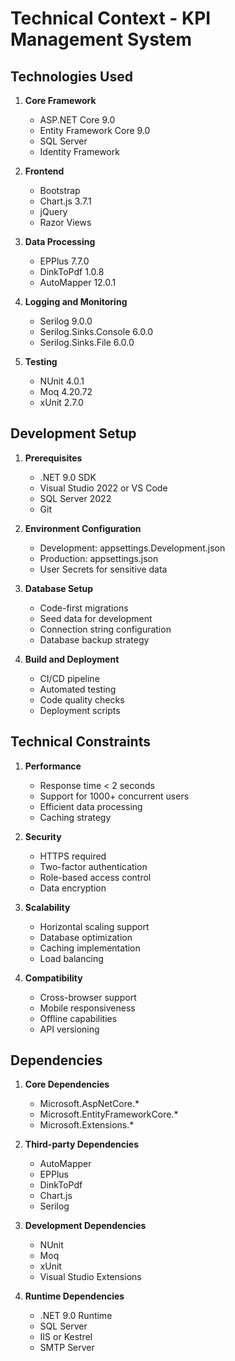 # Technical Context - KPI Management System

## Technologies Used
1. **Core Framework**
   - ASP.NET Core 9.0
   - Entity Framework Core 9.0
   - SQL Server
   - Identity Framework

2. **Frontend**
   - Bootstrap
   - Chart.js 3.7.1
   - jQuery
   - Razor Views

3. **Data Processing**
   - EPPlus 7.7.0
   - DinkToPdf 1.0.8
   - AutoMapper 12.0.1

4. **Logging and Monitoring**
   - Serilog 9.0.0
   - Serilog.Sinks.Console 6.0.0
   - Serilog.Sinks.File 6.0.0

5. **Testing**
   - NUnit 4.0.1
   - Moq 4.20.72
   - xUnit 2.7.0

## Development Setup
1. **Prerequisites**
   - .NET 9.0 SDK
   - Visual Studio 2022 or VS Code
   - SQL Server 2022
   - Git

2. **Environment Configuration**
   - Development: appsettings.Development.json
   - Production: appsettings.json
   - User Secrets for sensitive data

3. **Database Setup**
   - Code-first migrations
   - Seed data for development
   - Connection string configuration
   - Database backup strategy

4. **Build and Deployment**
   - CI/CD pipeline
   - Automated testing
   - Code quality checks
   - Deployment scripts

## Technical Constraints
1. **Performance**
   - Response time < 2 seconds
   - Support for 1000+ concurrent users
   - Efficient data processing
   - Caching strategy

2. **Security**
   - HTTPS required
   - Two-factor authentication
   - Role-based access control
   - Data encryption

3. **Scalability**
   - Horizontal scaling support
   - Database optimization
   - Caching implementation
   - Load balancing

4. **Compatibility**
   - Cross-browser support
   - Mobile responsiveness
   - Offline capabilities
   - API versioning

## Dependencies
1. **Core Dependencies**
   - Microsoft.AspNetCore.*
   - Microsoft.EntityFrameworkCore.*
   - Microsoft.Extensions.*

2. **Third-party Dependencies**
   - AutoMapper
   - EPPlus
   - DinkToPdf
   - Chart.js
   - Serilog

3. **Development Dependencies**
   - NUnit
   - Moq
   - xUnit
   - Visual Studio Extensions

4. **Runtime Dependencies**
   - .NET 9.0 Runtime
   - SQL Server
   - IIS or Kestrel
   - SMTP Server
